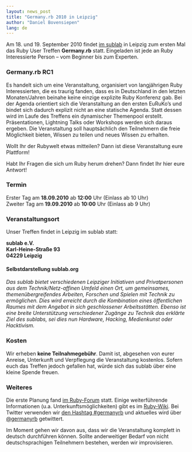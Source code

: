 ```yaml
---
layout: news_post
title: "Germany.rb 2010 in Leipzig"
author: "Daniel Bovensiepen"
lang: de
---
```


Am 18. und 19. September 2010 findet [im sublab][1] in Leipzig zum
ersten Mal das Ruby User Treffen **Germany.rb** statt. Eingeladen ist
jede an Ruby Interessierte Person – vom Beginner bis zum Experten.

### Germany.rb RC1

Es handelt sich um eine Veranstaltung, organisiert von langjährigen Ruby
Interessierten, die es traurig fanden, dass es in Deutschland in den
letzten Monaten/Jahren beinahe keine einzige explizite Ruby Konferenz
gab. Bei der Agenda orientiert sich die Veranstaltung an den ersten
EuRuKo’s und bindet sich dadurch explizit nicht an eine statische
Agenda. Statt dessen wird im Laufe des Treffens ein dynamischer
Themenpool erstellt. Präsentationen, Lightning Talks oder Workshops
werden sich daraus ergeben. Die Veranstaltung soll hauptsächlich den
Teilnehmern die freie Möglichkeit bieten, Wissen zu teilen und neues
Wissen zu erhalten.

Wollt Ihr der Rubywelt etwas mitteilen? Dann ist diese Veranstaltung
eure Plattform!

Habt Ihr Fragen die sich um Ruby herum drehen? Dann findet Ihr hier eure
Antwort!

### Termin

Erster Tag am **18.09.2010** ab **12:00** Uhr (Einlass ab 10 Uhr)  
 Zweiter Tag am **19.09.2010** ab **10:00** Uhr (Einlass ab 9 Uhr)

### Veranstaltungsort

Unser Treffen findet in Leipzig im sublab statt:

**sublab e.V.  
 Karl-Heine-Straße 93  
 04229 Leipzig**

#### Selbstdarstellung sublab.org

<cite>Das sublab bietet verschiedenen Leipziger Initiativen und
Privatpersonen aus dem Technik/Netz-affinen Umfeld einen Ort, um
gemeinsames, themenübergreifendes Arbeiten, Forschen und Spielen mit
Technik zu ermöglichen. Dies wird erreicht durch die Kombination eines
öffentlichen Raumes mit dem Angebot in sich geschlossener
Arbeitsstätten. Ebenso ist eine breite Unterstützung verschiedener
Zugänge zu Technik das erklärte Ziel des sublabs, sei dies nun Hardware,
Hacking, Medienkunst oder Hacktivism.</cite>

### Kosten

Wir erheben **keine Teilnahmegebühr**. Damit ist, abgesehen von eurer
Anreise, Unterkunft und Verpflegung die Veranstaltung kostenlos. Sofern
euch das Treffen jedoch gefallen hat, würde sich das sublab über eine
kleine Spende freuen.

### Weiteres

Die erste Planung fand [im Ruby-Forum][2] statt. Einige weiterführende
Informationen (u.a. Unterkunftsmöglichkeiten) gibt es im [Ruby-Wiki][3].
Bei Twitter verwenden wir [den Hashtag #germanyrb][4] und aktuelles wird
über [@germanyrb][5] getwittert.

Im Moment gehen wir davon aus, dass wir die Veranstaltung komplett in
deutsch durchführen können. Sollte anderweitiger Bedarf von nicht
deutschsprachigen Teilnehmern bestehen, werden wir improvisieren.



[1]: http://sublab.org/ 
[2]: http://forum.ruby-portal.de/viewtopic.php?f=6&amp;t=11363 
[3]: http://wiki.ruby-portal.de/Forumstreffen 
[4]: http://twitter.com/search?q=%23germanyrb 
[5]: http://twitter.com/germanyrb 
